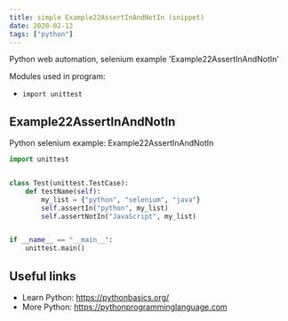 ```yaml
---
title: simple Example22AssertInAndNotIn (snippet)
date: 2020-02-12
tags: ["python"]
---
```

Python web automation, selenium example 'Example22AssertInAndNotIn'


Modules used in program: 
* `import unittest`

## Example22AssertInAndNotIn

Python selenium example: Example22AssertInAndNotIn

```python
import unittest


class Test(unittest.TestCase):
    def testName(self):
        my_list = {"python", "selenium", "java"}
        self.assertIn("python", my_list)
        self.assertNotIn("JavaScript", my_list)


if __name__ == "__main__":
    unittest.main()


```

## Useful links

- Learn Python: https://pythonbasics.org/
- More Python: https://pythonprogramminglanguage.com
